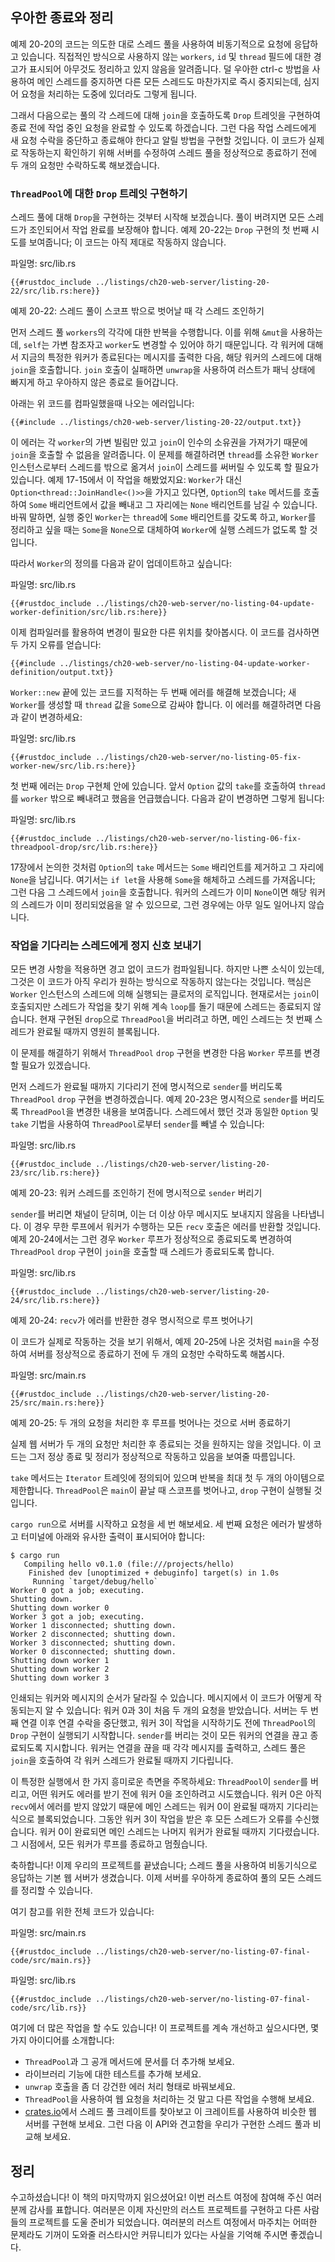## 우아한 종료와 정리

예제 20-20의 코드는 의도한 대로 스레드 풀을 사용하여 비동기적으로
요청에 응답하고 있습니다. 직접적인 방식으로 사용하지 않는 `workers`,
`id` 및 `thread` 필드에 대한 경고가 표시되어 아무것도 정리하고 있지
않음을 알려줍니다. 덜 우아한 <span class="keystroke">ctrl-c</span>
방법을 사용하여 메인 스레드를 중지하면 다른 모든 스레드도 마찬가지로
즉시 중지되는데, 심지어 요청을 처리하는 도중에 있더라도 그렇게
됩니다.

그래서 다음으로는 풀의 각 스레드에 대해 `join`을 호출하도록 `Drop`
트레잇을 구현하여 종료 전에 작업 중인 요청을 완료할 수 있도록
하겠습니다. 그런 다음 작업 스레드에게 새 요청 수락을 중단하고 종료해야
한다고 알릴 방법을 구현할 것입니다. 이 코드가 실제로 작동하는지 확인하기
위해 서버를 수정하여 스레드 풀을 정상적으로 종료하기 전에 두 개의 요청만
수락하도록 해보겠습니다.

### `ThreadPool`에 대한 `Drop` 트레잇 구현하기

스레드 풀에 대해 `Drop`을 구현하는 것부터 시작해 보겠습니다. 풀이
버려지면 모든 스레드가 조인되어서 작업 완료를 보장해야 합니다.
예제 20-22는 `Drop` 구현의 첫 번째 시도를 보여줍니다; 이 코드는
아직 제대로 작동하지 않습니다.

<span class="filename">파일명: src/lib.rs</span>

```rust,ignore,does_not_compile
{{#rustdoc_include ../listings/ch20-web-server/listing-20-22/src/lib.rs:here}}
```

<span class="caption">예제 20-22: 스레드 풀이 스코프 밖으로 벗어날
때 각 스레드 조인하기</span>

먼저 스레드 풀 `workers`의 각각에 대한 반복을 수행합니다. 이를 위해
`&mut`을 사용하는데, `self`는 가변 참조자고 `worker`도 변경할 수
있어야 하기 때문입니다. 각 워커에 대해서 지금의 특정한 워커가 종료된다는
메시지를 출력한 다음, 해당 워커의 스레드에 대해 `join`을 호출합니다.
`join` 호출이 실패하면 `unwrap`을 사용하여 러스트가 패닉 상태에 빠지게
하고 우아하지 않은 종료로 들어갑니다.

아래는 위 코드를 컴파일했을때 나오는 에러입니다:

```console
{{#include ../listings/ch20-web-server/listing-20-22/output.txt}}
```

이 에러는 각 `worker`의 가변 빌림만 있고 `join`이 인수의 소유권을 가져가기
때문에 `join`을 호출할 수 없음을 알려줍니다. 이 문제를 해결하려면 `thread`를
소유한 `Worker` 인스턴스로부터 스레드를 밖으로 옮겨서 `join`이 스레드를
써버릴 수 있도록 할 필요가 있습니다. 예제 17-15에서 이 작업을 해봤었지요:
`Worker`가 대신 `Option<thread::JoinHandle<()>>`을 가지고 있다면,
`Option`의 `take` 메서드를 호출하여 `Some` 배리언트에서 값을 빼내고
그 자리에는 `None` 배리언트를 남길 수 있습니다. 바꿔 말하면, 실행 중인
`Worker`는 `thread`에 `Some` 배리언트를 갖도록 하고, `Worker`를 정리하고
싶을 때는 `Some`을 `None`으로 대체하여 `Worker`에 실행 스레드가 없도록
할 것입니다.

따라서 `Worker`의 정의를 다음과 같이 업데이트하고 싶습니다:

<span class="filename">파일명: src/lib.rs</span>

```rust,ignore,does_not_compile
{{#rustdoc_include ../listings/ch20-web-server/no-listing-04-update-worker-definition/src/lib.rs:here}}
```

이제 컴파일러를 활용하여 변경이 필요한 다른 위치를 찾아봅시다.
이 코드를 검사하면 두 가지 오류를 얻습니다:

```console
{{#include ../listings/ch20-web-server/no-listing-04-update-worker-definition/output.txt}}
```

`Worker::new` 끝에 있는 코드를 지적하는 두 번째 에러를 해결해
보겠습니다; 새 `Worker`를 생성할 때 `thread` 값을 `Some`으로
감싸야 합니다. 이 에러를 해결하려면 다음과 같이 변경하세요:

<span class="filename">파일명: src/lib.rs</span>

```rust,ignore,does_not_compile
{{#rustdoc_include ../listings/ch20-web-server/no-listing-05-fix-worker-new/src/lib.rs:here}}
```

첫 번째 에러는 `Drop` 구현체 안에 있습니다. 앞서 `Option` 값의 `take`를
호출하여 `thread`를 `worker` 밖으로 빼내려고 했음을 언급했습니다. 다음과
같이 변경하면 그렇게 됩니다:

<span class="filename">파일명: src/lib.rs</span>

```rust,ignore,not_desired_behavior
{{#rustdoc_include ../listings/ch20-web-server/no-listing-06-fix-threadpool-drop/src/lib.rs:here}}
```

17장에서 논의한 것처럼 `Option`의 `take` 메서드는 `Some` 배리언트를
제거하고 그 자리에 `None`을 남깁니다. 여기서는 `if let`을 사용해 `Some`을
해체하고 스레드를 가져옵니다; 그런 다음 그 스레드에서 `join`을 호출합니다.
워커의 스레드가 이미 `None`이면 해당 워커의 스레드가 이미 정리되었음을 알 수
있으므로, 그런 경우에는 아무 일도 일어나지 않습니다.

### 작업을 기다리는 스레드에게 정지 신호 보내기

모든 변경 사항을 적용하면 경고 없이 코드가 컴파일됩니다. 하지만 나쁜
소식이 있는데, 그것은 이 코드가 아직 우리가 원하는 방식으로 작동하지
않는다는 것입니다. 핵심은 `Worker` 인스턴스의 스레드에 의해 실행되는
클로저의 로직입니다. 현재로서는 `join`이 호출되지만 스레드가 작업을
찾기 위해 계속 `loop`를 돌기 때문에 스레드는 종료되지 않습니다. 현재
구현된 `drop`으로 `ThreadPool`을 버리려고 하면, 메인 스레드는 첫 번째
스레드가 완료될 때까지 영원히 블록됩니다.

이 문제를 해결하기 위해서 `ThreadPool` `drop` 구현을 변경한 다음
`Worker` 루프를 변경할 필요가 있겠습니다.

먼저 스레드가 완료될 때까지 기다리기 전에 명시적으로 `sender`를
버리도록 `ThreadPool` `drop` 구현을 변경하겠습니다. 예제 20-23은
명시적으로 `sender`를 버리도록 `ThreadPool`을 변경한 내용을 보여줍니다.
스레드에서 했던 것과 동일한 `Option` 및 `take` 기법을 사용하여
`ThreadPool`로부터 `sender`를 빼낼 수 있습니다:

<span class="filename">파일명: src/lib.rs</span>

```rust,noplayground,not_desired_behavior
{{#rustdoc_include ../listings/ch20-web-server/listing-20-23/src/lib.rs:here}}
```

<span class="caption">예제 20-23: 워커 스레드를 조인하기 전에
명시적으로 `sender` 버리기</span>

`sender`를 버리면 채널이 닫히며, 이는 더 이상 아무 메시지도 보내지지
않음을 나타냅니다. 이 경우 무한 루프에서 워커가 수행하는 모든 `recv`
호출은 에러를 반환할 것입니다. 예제 20-24에서는 그런 경우 `Worker`
루프가 정상적으로 종료되도록 변경하여 `ThreadPool` `drop` 구현이
`join`을 호출할 때 스레드가 종료되도록 합니다.

<span class="filename">파일명: src/lib.rs</span>

```rust,noplayground
{{#rustdoc_include ../listings/ch20-web-server/listing-20-24/src/lib.rs:here}}
```

<span class="caption">예제 20-24: `recv`가 에러를 반환한 경우
명시적으로 루프 벗어나기</span>

이 코드가 실제로 작동하는 것을 보기 위해서, 예제 20-25에 나온 것처럼 `main`을
수정하여 서버를 정상적으로 종료하기 전에 두 개의 요청만 수락하도록 해봅시다.

<span class="filename">파일명: src/main.rs</span>

```rust,ignore
{{#rustdoc_include ../listings/ch20-web-server/listing-20-25/src/main.rs:here}}
```

<span class="caption">예제 20-25: 두 개의 요청을 처리한 후 루프를
벗어나는 것으로 서버 종료하기</span>

실제 웹 서버가 두 개의 요청만 처리한 후 종료되는 것을 원하지는 않을
것입니다. 이 코드는 그저 정상 종료 및 정리가 정상적으로 작동하고 있음을
보여줄 따름입니다.

`take` 메서드는 `Iterator` 트레잇에 정의되어 있으며 반복을 최대 첫
두 개의 아이템으로 제한합니다. `ThreadPool`은 `main`이 끝날 때 스코프를
벗어나고, `drop` 구현이 실행될 것입니다.

`cargo run`으로 서버를 시작하고 요청을 세 번 해보세요. 세 번째 요청은
에러가 발생하고 터미널에 아래와 유사한 출력이 표시되어야 합니다:

<!-- manual-regeneration
cd listings/ch20-web-server/listing-20-25
cargo run
curl http://127.0.0.1:7878
curl http://127.0.0.1:7878
curl http://127.0.0.1:7878
third request will error because server will have shut down
copy output below
Can't automate because the output depends on making requests
-->

```console
$ cargo run
   Compiling hello v0.1.0 (file:///projects/hello)
    Finished dev [unoptimized + debuginfo] target(s) in 1.0s
     Running `target/debug/hello`
Worker 0 got a job; executing.
Shutting down.
Shutting down worker 0
Worker 3 got a job; executing.
Worker 1 disconnected; shutting down.
Worker 2 disconnected; shutting down.
Worker 3 disconnected; shutting down.
Worker 0 disconnected; shutting down.
Shutting down worker 1
Shutting down worker 2
Shutting down worker 3
```

인쇄되는 워커와 메시지의 순서가 달라질 수 있습니다. 메시지에서
이 코드가 어떻게 작동되는지 알 수 있습니다: 워커 0과 3이 처음 두 개의
요청을 받았습니다. 서버는 두 번째 연결 이후 연결 수락을 중단했고, 워커
3이 작업을 시작하기도 전에 `ThreadPool`의 `Drop` 구현이 실행되기
시작합니다. `sender`를 버리는 것이 모든 워커의 연결을 끊고 종료되도록
지시합니다. 워커는 연결을 끊을 때 각각 메시지를 출력하고, 스레드 풀은
`join`을 호출하여 각 워커 스레드가 완료될 때까지 기다립니다.

이 특정한 실행에서 한 가지 흥미로운 측면을 주목하세요: `ThreadPool`이
`sender`를 버리고, 어떤 워커도 에러를 받기 전에 워커 0을 조인하려고
시도했습니다. 워커 0은 아직 `recv`에서 에러를 받지 않았기 때문에 메인
스레드는 워커 0이 완료될 때까지 기다리는 식으로 블록되었습니다. 그동안
워커 3이 작업을 받은 후 모든 스레드가 오류를 수신했습니다. 워커 0이
완료되면 메인 스레드는 나머지 워커가 완료될 때까지 기다렸습니다. 그 시점에서,
모든 워커가 루프를 종료하고 멈췄습니다.

축하합니다! 이제 우리의 프로젝트를 끝냈습니다; 스레드 풀을 사용하여
비동기식으로 응답하는 기본 웹 서버가 생겼습니다. 이제 서버를 우아하게
종료하여 풀의 모든 스레드를 정리할 수 있습니다.

여기 참고를 위한 전체 코드가 있습니다:

<span class="filename">파일명: src/main.rs</span>

```rust,ignore
{{#rustdoc_include ../listings/ch20-web-server/no-listing-07-final-code/src/main.rs}}
```

<span class="filename">파일명: src/lib.rs</span>

```rust,noplayground
{{#rustdoc_include ../listings/ch20-web-server/no-listing-07-final-code/src/lib.rs}}
```

여기에 더 많은 작업을 할 수도 있습니다! 이 프로젝트를 계속 개선하고 싶으시다면,
몇 가지 아이디어를 소개합니다:

* `ThreadPool`과 그 공개 메서드에 문서를 더 추가해 보세요.
* 라이브러리 기능에 대한 테스트를 추가해 보세요.
* `unwrap` 호출을 좀 더 강건한 에러 처리 형태로 바꿔보세요.
* `ThreadPool`을 사용하여 웹 요청을 처리하는 것 말고 다른 작업을 수행해 보세요.
* [crates.io](https://crates.io/)에서 스레드 풀 크레이트를 찾아보고 이
  크레이트를 사용하여 비슷한 웹 서버를 구현해 보세요. 그런 다음 이 API와
  견고함을 우리가 구현한 스레드 풀과 비교해 보세요.

## 정리

수고하셨습니다! 이 책의 마지막까지 읽으셨어요! 이번 러스트 여정에 참여해 주신
여러분께 감사를 표합니다. 여러분은 이제 자신만의 러스트 프로젝트를 구현하고
다른 사람들의 프로젝트를 도울 준비가 되었습니다. 여러분의 러스트 여정에서
마주치는 어떠한 문제라도 기꺼이 도와줄 러스타시안 커뮤니티가 있다는 사실을
기억해 주시면 좋겠습니다.
